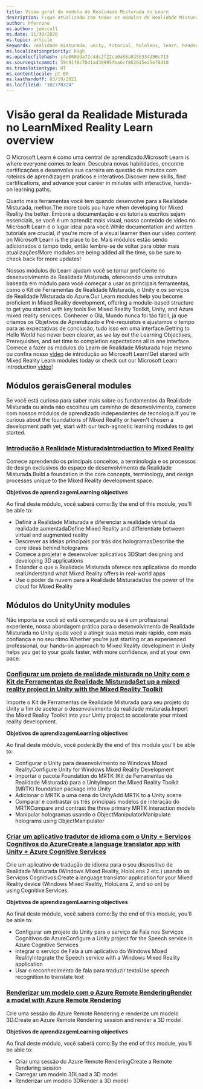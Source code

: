 ```yaml
---
title: Visão geral do módulo de Realidade Misturada do Learn
description: Fique atualizado com todos os módulos de Realidade Misturada disponível hospedados na plataforma Microsoft Learn.
author: hferrone
ms.author: jemccull
ms.date: 11/30/2020
ms.topic: article
keywords: realidade misturada, unity, tutorial, hololens, learn, headset de realidade misturada, headset do windows mixed reality, headset de realidade virtual, o que é a realidade virtual, o que é a realidade aumentada, MRTK, kit de ferramentas de realidade misturada, tradução de linguagem, Azure, serviços cognitivos do Azure, Microsoft Learn
ms.localizationpriority: high
ms.openlocfilehash: c4e068dda72c4dc2f22ca0a56a835b334d90c713
ms.sourcegitcommit: 59c91f8c70d1ad30995fba6cf862615e25e78d10
ms.translationtype: HT
ms.contentlocale: pt-BR
ms.lasthandoff: 03/19/2021
ms.locfileid: "102770324"
---
```

# <a name="mixed-reality-learn-overview"></a><span data-ttu-id="2844c-104">Visão geral da Realidade Misturada no Learn</span><span class="sxs-lookup"><span data-stu-id="2844c-104">Mixed Reality Learn overview</span></span>

<span data-ttu-id="2844c-105">O Microsoft Learn é como uma central de aprendizado.</span><span class="sxs-lookup"><span data-stu-id="2844c-105">Microsoft Learn is where everyone comes to learn.</span></span> <span data-ttu-id="2844c-106">Descubra novas habilidades, encontre certificações e desenvolva sua carreira em questão de minutos com 	roteiros de aprendizagem práticos e interativos.</span><span class="sxs-lookup"><span data-stu-id="2844c-106">Discover new skills, find certifications, and advance your career in minutes with interactive, hands-on learning paths.</span></span> 

<span data-ttu-id="2844c-107">Quanto mais ferramentas você tem quando desenvolve para a Realidade Misturada, melhor.</span><span class="sxs-lookup"><span data-stu-id="2844c-107">The more tools you have when developing for Mixed Reality the better.</span></span> <span data-ttu-id="2844c-108">Embora a documentação e os tutoriais escritos sejam essenciais, se você é um aprendiz mais visual, nosso conteúdo de vídeo no Microsoft Learn é o lugar ideal para você.</span><span class="sxs-lookup"><span data-stu-id="2844c-108">While documentation and written tutorials are crucial, if you're more of a visual learner then our video content on Microsoft Learn is the place to be.</span></span> <span data-ttu-id="2844c-109">Mais módulos estão sendo adicionados o tempo todo, então lembre-se de voltar para obter mais atualizações!</span><span class="sxs-lookup"><span data-stu-id="2844c-109">More modules are being added all the time, so be sure to check back for more updates!</span></span>

<span data-ttu-id="2844c-110">Nossos módulos do Learn ajudam você se tornar proficiente no desenvolvimento de Realidade Misturada, oferecendo uma estrutura baseada em módulo para você começar a usar as principais ferramentas, como o Kit de Ferramentas de Realidade Misturada, o Unity e os serviços de Realidade Misturada do Azure.</span><span class="sxs-lookup"><span data-stu-id="2844c-110">Our Learn modules help you become proficient in Mixed Reality development, offering a module-based structure to get you started with key tools like Mixed Reality Toolkit, Unity, and Azure mixed reality services.</span></span> <span data-ttu-id="2844c-111">Conhecer o Olá, Mundo nunca foi tão fácil, já que criamos os Objetivos de Aprendizado e Pré-requisitos e ajustamos o tempo para as expectativas de conclusão, tudo isso em uma interface.</span><span class="sxs-lookup"><span data-stu-id="2844c-111">Getting to Hello World has never been clearer, as we lay out the Learning Objectives, Prerequisites, and set time to completion expectations all in one interface.</span></span> <span data-ttu-id="2844c-112">Comece a fazer os módulos do Learn de Realidade Misturada hoje mesmo ou confira nosso [vídeo](https://channel9.msdn.com/Blogs/One-Dev-Minute/What-is-Microsoft-Learn) de introdução ao Microsoft Learn!</span><span class="sxs-lookup"><span data-stu-id="2844c-112">Get started with Mixed Reality Learn modules today or check out our Microsoft Learn introduction [video](https://channel9.msdn.com/Blogs/One-Dev-Minute/What-is-Microsoft-Learn)!</span></span>

## <a name="general-modules"></a><span data-ttu-id="2844c-113">Módulos gerais</span><span class="sxs-lookup"><span data-stu-id="2844c-113">General modules</span></span>

<span data-ttu-id="2844c-114">Se você está curioso para saber mais sobre os fundamentos da Realidade Misturada ou ainda não escolheu um caminho de desenvolvimento, comece com nossos módulos de aprendizado independentes de tecnologia.</span><span class="sxs-lookup"><span data-stu-id="2844c-114">If you're curious about the foundations of Mixed Reality or haven't chosen a development path yet, start with our tech-agnostic learning modules to get started.</span></span>

### <a name="introduction-to-mixed-reality"></a>[<span data-ttu-id="2844c-115">Introdução à Realidade Misturada</span><span class="sxs-lookup"><span data-stu-id="2844c-115">Introduction to Mixed Reality</span></span>](/learn/modules/intro-to-mixed-reality/)

<span data-ttu-id="2844c-116">Comece aprendendo os principais conceitos, a terminologia e os processos de design exclusivos do espaço de desenvolvimento da Realidade Misturada.</span><span class="sxs-lookup"><span data-stu-id="2844c-116">Build a foundation in the core concepts, terminology, and design processes unique to the Mixed Reality development space.</span></span>

<span data-ttu-id="2844c-117">**Objetivos de aprendizagem**</span><span class="sxs-lookup"><span data-stu-id="2844c-117">**Learning objectives**</span></span>

<span data-ttu-id="2844c-118">Ao final deste módulo, você saberá como:</span><span class="sxs-lookup"><span data-stu-id="2844c-118">By the end of this module, you'll be able to:</span></span>

* <span data-ttu-id="2844c-119">Definir a Realidade Misturada e diferenciar a realidade virtual da realidade aumentada</span><span class="sxs-lookup"><span data-stu-id="2844c-119">Define Mixed Reality and differentiate between virtual and augmented reality</span></span>
* <span data-ttu-id="2844c-120">Descrever as ideias principais por trás dos hologramas</span><span class="sxs-lookup"><span data-stu-id="2844c-120">Describe the core ideas behind holograms</span></span>
* <span data-ttu-id="2844c-121">Comece a projetar e desenvolver aplicativos 3D</span><span class="sxs-lookup"><span data-stu-id="2844c-121">Start designing and developing 3D applications</span></span>
* <span data-ttu-id="2844c-122">Entender o que a Realidade Misturada oferece nos aplicativos do mundo real</span><span class="sxs-lookup"><span data-stu-id="2844c-122">Understand what Mixed Reality offers in real-world apps</span></span>
* <span data-ttu-id="2844c-123">Use o poder da nuvem para a Realidade Misturada</span><span class="sxs-lookup"><span data-stu-id="2844c-123">Use the power of the cloud for Mixed Reality</span></span>

## <a name="unity-modules"></a><span data-ttu-id="2844c-124">Módulos do Unity</span><span class="sxs-lookup"><span data-stu-id="2844c-124">Unity modules</span></span>

<span data-ttu-id="2844c-125">Não importa se você só está começando ou se é um profissional experiente, nossa abordagem prática para o desenvolvimento de Realidade Misturada no Unity ajuda você a atingir suas metas mais rápido, com mais confiança e no seu ritmo.</span><span class="sxs-lookup"><span data-stu-id="2844c-125">Whether you're just starting or an experienced professional, our hands-on approach to Mixed Reality development in Unity helps you get to your goals faster, with more confidence, and at your own pace.</span></span>

### <a name="set-up-a-mixed-reality-project-in-unity-with-the-mixed-reality-toolkit"></a>[<span data-ttu-id="2844c-126">Configurar um projeto de realidade misturada no Unity com o Kit de Ferramentas de Realidade Misturada</span><span class="sxs-lookup"><span data-stu-id="2844c-126">Set up a mixed reality project in Unity with the Mixed Reality Toolkit</span></span>](/learn/modules/mixed-reality-toolkit-project-unity/)

<span data-ttu-id="2844c-127">Importe o Kit de Ferramentas de Realidade Misturada para seu projeto do Unity a fim de acelerar o desenvolvimento da realidade misturada.</span><span class="sxs-lookup"><span data-stu-id="2844c-127">Import the Mixed Reality Toolkit into your Unity project to accelerate your mixed reality development.</span></span>

<span data-ttu-id="2844c-128">**Objetivos de aprendizagem**</span><span class="sxs-lookup"><span data-stu-id="2844c-128">**Learning objectives**</span></span>

<span data-ttu-id="2844c-129">Ao final deste módulo, você poderá:</span><span class="sxs-lookup"><span data-stu-id="2844c-129">By the end of this module you'll be able to:</span></span>

* <span data-ttu-id="2844c-130">Configurar o Unity para desenvolvimento no Windows Mixed Reality</span><span class="sxs-lookup"><span data-stu-id="2844c-130">Configure Unity for Windows Mixed Reality Development</span></span>
* <span data-ttu-id="2844c-131">Importar o pacote Foundation do MRTK (Kit de Ferramentas de Realidade Misturada) para o Unity</span><span class="sxs-lookup"><span data-stu-id="2844c-131">Import the Mixed Reality Toolkit (MRTK) foundation package into Unity</span></span>
* <span data-ttu-id="2844c-132">Adicionar o MRTK a uma cena do Unity</span><span class="sxs-lookup"><span data-stu-id="2844c-132">Add MRTK to a Unity scene</span></span>
* <span data-ttu-id="2844c-133">Comparar e contrastar os três principais modelos de interação do MRTK</span><span class="sxs-lookup"><span data-stu-id="2844c-133">Compare and contrast the three primary MRTK interaction models</span></span>
* <span data-ttu-id="2844c-134">Manipular hologramas usando o ObjectManipulator</span><span class="sxs-lookup"><span data-stu-id="2844c-134">Manipulate holograms using ObjectManipulator</span></span>

### <a name="create-a-language-translator-app-with-unity--azure-cognitive-services"></a>[<span data-ttu-id="2844c-135">Criar um aplicativo tradutor de idioma com o Unity + Serviços Cognitivos do Azure</span><span class="sxs-lookup"><span data-stu-id="2844c-135">Create a language translator app with Unity + Azure Cognitive Services</span></span>](/learn/modules/create-language-translator-mixed-reality-application-unity-azure-cognitive-services/)

<span data-ttu-id="2844c-136">Crie um aplicativo de tradução de idioma para o seu dispositivo de Realidade Misturada (Windows Mixed Reality, HoloLens 2 etc.) usando os Serviços Cognitivos.</span><span class="sxs-lookup"><span data-stu-id="2844c-136">Create a language translator application for your Mixed Reality device (Windows Mixed Reality, HoloLens 2, and so on) by using Cognitive Services.</span></span>

<span data-ttu-id="2844c-137">**Objetivos de aprendizagem**</span><span class="sxs-lookup"><span data-stu-id="2844c-137">**Learning objectives**</span></span>

<span data-ttu-id="2844c-138">Ao final deste módulo, você saberá como:</span><span class="sxs-lookup"><span data-stu-id="2844c-138">By the end of this module, you'll be able to:</span></span>

* <span data-ttu-id="2844c-139">Configurar um projeto do Unity para o serviço de Fala nos Serviços Cognitivos do Azure</span><span class="sxs-lookup"><span data-stu-id="2844c-139">Configure a Unity project for the Speech service in Azure Cognitive Services</span></span>
* <span data-ttu-id="2844c-140">Integrar o serviço de Fala a um aplicativo do Windows Mixed Reality</span><span class="sxs-lookup"><span data-stu-id="2844c-140">Integrate the Speech service with a Windows Mixed Reality application</span></span>
* <span data-ttu-id="2844c-141">Usar o reconhecimento de fala para traduzir texto</span><span class="sxs-lookup"><span data-stu-id="2844c-141">Use speech recognition to translate text</span></span>

### <a name="render-a-model-with-azure-remote-rendering"></a>[<span data-ttu-id="2844c-142">Renderizar um modelo com o Azure Remote Rendering</span><span class="sxs-lookup"><span data-stu-id="2844c-142">Render a model with Azure Remote Rendering</span></span>](/learn/modules/render-model-azure-remote-rendering-unity/)

<span data-ttu-id="2844c-143">Crie uma sessão do Azure Remote Rendering e renderize um modelo 3D.</span><span class="sxs-lookup"><span data-stu-id="2844c-143">Create an Azure Remote Rendering session and render a 3D model.</span></span>

<span data-ttu-id="2844c-144">**Objetivos de aprendizagem**</span><span class="sxs-lookup"><span data-stu-id="2844c-144">**Learning objectives**</span></span>

<span data-ttu-id="2844c-145">Ao final deste módulo, você saberá como:</span><span class="sxs-lookup"><span data-stu-id="2844c-145">By the end of this module, you'll be able to:</span></span>

* <span data-ttu-id="2844c-146">Criar uma sessão do Azure Remote Rendering</span><span class="sxs-lookup"><span data-stu-id="2844c-146">Create a Remote Rendering session</span></span>
* <span data-ttu-id="2844c-147">Carregar um modelo 3D</span><span class="sxs-lookup"><span data-stu-id="2844c-147">Load a 3D model</span></span>
* <span data-ttu-id="2844c-148">Renderizar um modelo 3D</span><span class="sxs-lookup"><span data-stu-id="2844c-148">Render a 3D model</span></span>